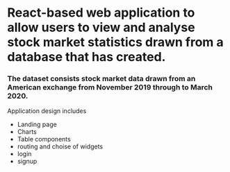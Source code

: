 # React-based web application to allow users to view and analyse stock market statistics drawn from a database that has created.

### The dataset consists stock market data drawn from an American exchange from November 2019 through to March 2020.

Application design includes
* Landing page
* Charts
* Table components
* routing and choise of widgets
* login
* signup 


